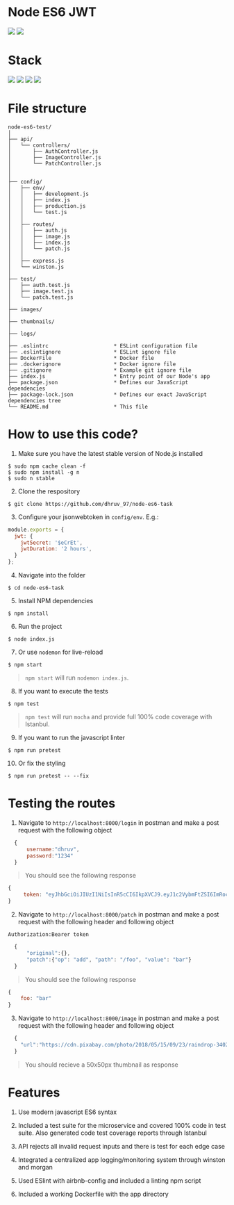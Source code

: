 # Node ES6 JWT

![](https://img.shields.io/badge/node-success-brightgreen.svg)
![](https://img.shields.io/badge/test-success-brightgreen.svg)

# Stack

![](https://img.shields.io/badge/node_10-✓-blue.svg)
![](https://img.shields.io/badge/ES6-✓-blue.svg)
![](https://img.shields.io/badge/express-✓-blue.svg)
![](https://img.shields.io/badge/mocha-✓-blue.svg)

# File structure

```
node-es6-test/
│
├── api/
│   └── controllers/
│       ├── AuthController.js
│       ├── ImageController.js
│       └── PatchController.js
│   
│
├── config/
│   ├── env/
│   │   ├── development.js
│   │   ├── index.js
│   │   ├── production.js
│   │   └── test.js
│   │
│   ├── routes/
│   │   ├── auth.js
│   │   ├── image.js
│   │   ├── index.js
│   │   └── patch.js
│   │
│   ├── express.js
│   └── winston.js
│
├── test/
│   ├── auth.test.js
│   ├── image.test.js
│   └── patch.test.js
│
├── images/
│
├── thumbnails/
│ 
├── logs/
│   
├── .eslintrc                     * ESLint configuration file
├── .eslintignore                 * ESLint ignore file
├── DockerFile                    * Docker file
├── .dockerignore                 * Docker ignore file
├── .gitignore                    * Example git ignore file
├── index.js                      * Entry point of our Node's app
├── package.json                  * Defines our JavaScript dependencies
├── package-lock.json             * Defines our exact JavaScript dependencies tree
└── README.md                     * This file
```


# How to use this code?

1. Make sure you have the latest stable version of Node.js installed

  ```
  $ sudo npm cache clean -f
  $ sudo npm install -g n
  $ sudo n stable
  ```
  
2. Clone the respository
  
  ```
  $ git clone https://github.com/dhruv_97/node-es6-task
  ```

3. Configure your jsonwebtoken in `config/env`. E.g.:

  ```javascript
  module.exports = {
    jwt: {
      jwtSecret: '$eCrEt',
      jwtDuration: '2 hours',
    }
  };
  ```

4. Navigate into the folder  

  ```
  $ cd node-es6-task
  ```
  
5. Install NPM dependencies

  ```
  $ npm install
  ```
  
6. Run the project

  ```
  $ node index.js
  ```
  
7. Or use `nodemon` for live-reload
  
  ```
  $ npm start
  ```
  
  > `npm start` will run `nodemon index.js`.
  
8. If you want to execute the tests

```
$ npm test
```

> `npm test` will run `mocha` and provide full 100% code coverage with Istanbul.

9. If you want to run the javascript linter
```
$ npm run pretest
```

10. Or fix the styling

```
$ npm run pretest -- --fix
```

# Testing the routes

1. Navigate to `http://localhost:8000/login` in postman and make a post request with the following object

```javascript
  {
      username:"dhruv",
      password:"1234"
  }
  ```
  >You should see the following response
  ```javascript
  {
       token: "eyJhbGciOiJIUzI1NiIsInR5cCI6IkpXVCJ9.eyJ1c2VybmFtZSI6ImRocnV2IiwiaWF0IjoxNTI2NTY5NDM4LCJleHAiOjE1MjY1NzY2Mzh9.TT97A10iBu9TnRA01PqWsO3RVUehUZ7CNkBHUbIuIHQ"
  }
  ```
2. Navigate to `http://localhost:8000/patch` in postman and make a post request with the following header and following object

`Authorization:Bearer token` 

```javascript
  {
      "original":{},
      "patch":{"op": "add", "path": "/foo", "value": "bar"}
  }
  ```
  >You should see the following response
  ```javascript
  {
      foo: "bar"
  }
  ```
3. Navigate to `http://localhost:8000/image` in postman and make a post request with the following header and following object

```javascript
  {
    "url":"https://cdn.pixabay.com/photo/2018/05/15/09/23/raindrop-3402550_640.jpg"
  }
  ```
  >You should recieve a 50x50px thumbnail as response


# Features

1. Use modern javascript ES6 syntax

2. Included a test suite for the microservice and covered 100% code in test suite. Also generated code test coverage reports through Istanbul

3. API rejects all invalid request inputs and there is test for each edge case

4. Integrated a centralized app logging/monitoring system through winston and morgan

5. Used ESlint with airbnb-config and included a linting npm script

6. Included a working Dockerfile with the app directory
